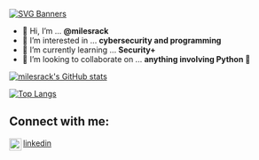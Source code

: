 
[![SVG Banners](https://svg-banners.vercel.app/api?type=glitch&text1=About%20Me:&width=800&height=400)](https://github.com/Akshay090/svg-banners)

- 👋 Hi, I’m ... **@milesrack**
- 👀 I’m interested in ... **cybersecurity and programming**
- 🌱 I’m currently learning ... **Security+**
- 💞️ I’m looking to collaborate on ... **anything involving Python 🐍**

[![milesrack's GitHub stats](https://github-readme-stats.vercel.app/api?username=milesrack&theme=dracula)](https://github.com/anuraghazra/github-readme-stats)

[![Top Langs](https://github-readme-stats.vercel.app/api/top-langs/?username=milesrack&theme=dracula)](https://github.com/anuraghazra/github-readme-stats)

## Connect with me:
<img align="left" alt="codeSTACKr | LinkedIn" width="22px" src="https://cdn.jsdelivr.net/npm/simple-icons@v3/icons/linkedin.svg"/>[linkedin](https://linkedin.com/in/milesrack)
